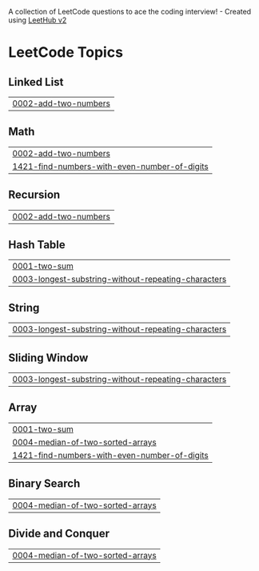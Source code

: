 A collection of LeetCode questions to ace the coding interview! - Created using [LeetHub v2](https://github.com/arunbhardwaj/LeetHub-2.0)
<!---LeetCode Topics Start-->
# LeetCode Topics
## Linked List
|  |
| ------- |
| [0002-add-two-numbers](https://github.com/shashanktiwari1281/Leetcode/tree/master/0002-add-two-numbers) |
## Math
|  |
| ------- |
| [0002-add-two-numbers](https://github.com/shashanktiwari1281/Leetcode/tree/master/0002-add-two-numbers) |
| [1421-find-numbers-with-even-number-of-digits](https://github.com/shashanktiwari1281/Leetcode/tree/master/1421-find-numbers-with-even-number-of-digits) |
## Recursion
|  |
| ------- |
| [0002-add-two-numbers](https://github.com/shashanktiwari1281/Leetcode/tree/master/0002-add-two-numbers) |
## Hash Table
|  |
| ------- |
| [0001-two-sum](https://github.com/shashanktiwari1281/Leetcode/tree/master/0001-two-sum) |
| [0003-longest-substring-without-repeating-characters](https://github.com/shashanktiwari1281/Leetcode/tree/master/0003-longest-substring-without-repeating-characters) |
## String
|  |
| ------- |
| [0003-longest-substring-without-repeating-characters](https://github.com/shashanktiwari1281/Leetcode/tree/master/0003-longest-substring-without-repeating-characters) |
## Sliding Window
|  |
| ------- |
| [0003-longest-substring-without-repeating-characters](https://github.com/shashanktiwari1281/Leetcode/tree/master/0003-longest-substring-without-repeating-characters) |
## Array
|  |
| ------- |
| [0001-two-sum](https://github.com/shashanktiwari1281/Leetcode/tree/master/0001-two-sum) |
| [0004-median-of-two-sorted-arrays](https://github.com/shashanktiwari1281/Leetcode/tree/master/0004-median-of-two-sorted-arrays) |
| [1421-find-numbers-with-even-number-of-digits](https://github.com/shashanktiwari1281/Leetcode/tree/master/1421-find-numbers-with-even-number-of-digits) |
## Binary Search
|  |
| ------- |
| [0004-median-of-two-sorted-arrays](https://github.com/shashanktiwari1281/Leetcode/tree/master/0004-median-of-two-sorted-arrays) |
## Divide and Conquer
|  |
| ------- |
| [0004-median-of-two-sorted-arrays](https://github.com/shashanktiwari1281/Leetcode/tree/master/0004-median-of-two-sorted-arrays) |
<!---LeetCode Topics End-->